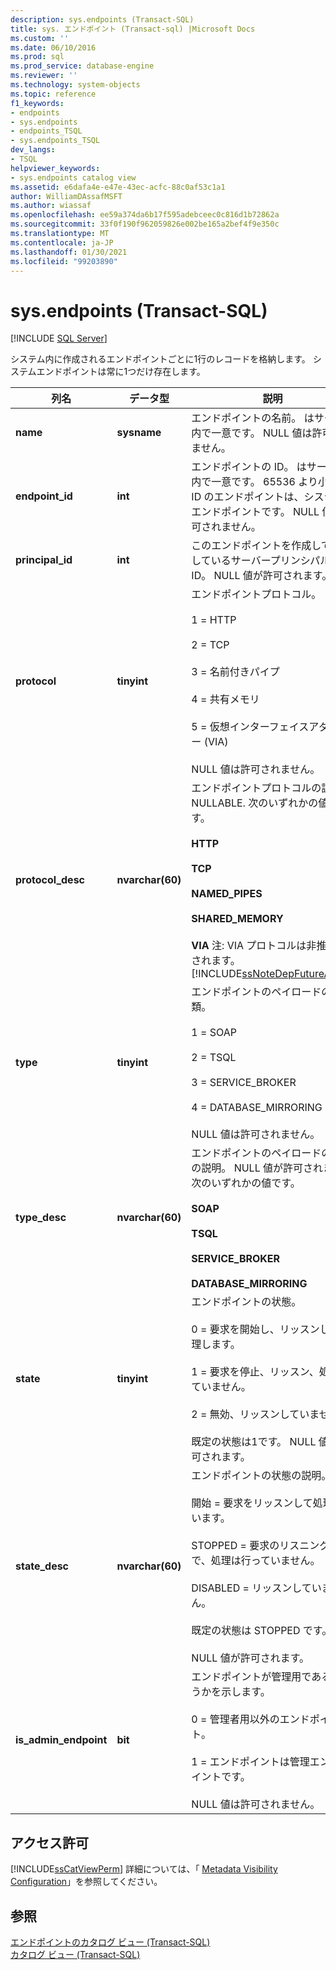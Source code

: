 ```yaml
---
description: sys.endpoints (Transact-SQL)
title: sys. エンドポイント (Transact-sql) |Microsoft Docs
ms.custom: ''
ms.date: 06/10/2016
ms.prod: sql
ms.prod_service: database-engine
ms.reviewer: ''
ms.technology: system-objects
ms.topic: reference
f1_keywords:
- endpoints
- sys.endpoints
- endpoints_TSQL
- sys.endpoints_TSQL
dev_langs:
- TSQL
helpviewer_keywords:
- sys.endpoints catalog view
ms.assetid: e6dafa4e-e47e-43ec-acfc-88c0af53c1a1
author: WilliamDAssafMSFT
ms.author: wiassaf
ms.openlocfilehash: ee59a374da6b17f595adebceec0c816d1b72862a
ms.sourcegitcommit: 33f0f190f962059826e002be165a2bef4f9e350c
ms.translationtype: MT
ms.contentlocale: ja-JP
ms.lasthandoff: 01/30/2021
ms.locfileid: "99203890"
---
```

# <a name="sysendpoints-transact-sql"></a>sys.endpoints (Transact-SQL)
[!INCLUDE [SQL Server](../../includes/applies-to-version/sqlserver.md)]

  システム内に作成されるエンドポイントごとに1行のレコードを格納します。 システムエンドポイントは常に1つだけ存在します。  
  
|列名|データ型|説明|  
|-----------------|---------------|-----------------|  
|**name**|**sysname**|エンドポイントの名前。 はサーバー内で一意です。 NULL 値は許可されません。|  
|**endpoint_id**|**int**|エンドポイントの ID。 はサーバー内で一意です。 65536 より小さい ID のエンドポイントは、システム エンドポイントです。 NULL 値は許可されません。|  
|**principal_id**|**int**|このエンドポイントを作成して所有しているサーバープリンシパルの ID。 NULL 値が許可されます。|  
|**protocol**|**tinyint**|エンドポイントプロトコル。<br /><br /> 1 = HTTP<br /><br /> 2 = TCP<br /><br /> 3 = 名前付きパイプ<br /><br /> 4 = 共有メモリ<br /><br /> 5 = 仮想インターフェイスアダプター (VIA)<br /><br /> NULL 値は許可されません。|  
|**protocol_desc**|**nvarchar(60)**|エンドポイントプロトコルの説明。 NULLABLE. 次のいずれかの値です。<br /><br /> **HTTP**<br /><br /> **TCP**<br /><br /> **NAMED_PIPES**<br /><br /> **SHARED_MEMORY**<br /><br /> **VIA** 注: VIA プロトコルは非推奨とされます。 [!INCLUDE[ssNoteDepFutureAvoid](../../includes/ssnotedepfutureavoid-md.md)]|  
|**type**|**tinyint**|エンドポイントのペイロードの種類。<br /><br /> 1 = SOAP<br /><br /> 2 = TSQL<br /><br /> 3 = SERVICE_BROKER<br /><br /> 4 = DATABASE_MIRRORING<br /><br /> NULL 値は許可されません。|  
|**type_desc**|**nvarchar(60)**|エンドポイントのペイロードの種類の説明。 NULL 値が許可されます。 次のいずれかの値です。<br /><br /> **SOAP**<br /><br /> **TSQL**<br /><br /> **SERVICE_BROKER**<br /><br /> **DATABASE_MIRRORING**|  
|**state**|**tinyint**|エンドポイントの状態。<br /><br /> 0 = 要求を開始し、リッスンし、処理します。<br /><br /> 1 = 要求を停止、リッスン、処理していません。<br /><br /> 2 = 無効、リッスンしていません。<br /><br /> 既定の状態は1です。 NULL 値が許可されます。|  
|**state_desc**|**nvarchar(60)**|エンドポイントの状態の説明。<br /><br /> 開始 = 要求をリッスンして処理しています。<br /><br /> STOPPED = 要求のリスニング中で、処理は行っていません。<br /><br /> DISABLED = リッスンしていません。<br /><br /> 既定の状態は STOPPED です。<br /><br /> NULL 値が許可されます。|  
|**is_admin_endpoint**|**bit**|エンドポイントが管理用であるかどうかを示します。<br /><br /> 0 = 管理者用以外のエンドポイント。<br /><br /> 1 = エンドポイントは管理エンドポイントです。<br /><br /> NULL 値は許可されません。|  
  
## <a name="permissions"></a>アクセス許可  
 [!INCLUDE[ssCatViewPerm](../../includes/sscatviewperm-md.md)] 詳細については、「 [Metadata Visibility Configuration](../../relational-databases/security/metadata-visibility-configuration.md)」を参照してください。  
  
## <a name="see-also"></a>参照  
 [エンドポイントのカタログ ビュー &#40;Transact-SQL&#41;](../../relational-databases/system-catalog-views/endpoints-catalog-views-transact-sql.md)   
 [カタログ ビュー &#40;Transact-SQL&#41;](../../relational-databases/system-catalog-views/catalog-views-transact-sql.md)  
  
  
